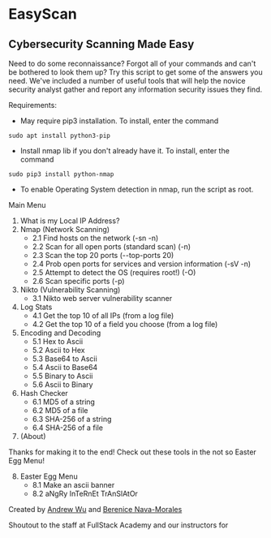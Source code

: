 # EasyScan

## Cybersecurity Scanning Made Easy

Need to do some reconnaissance? Forgot all of your commands and can't be bothered to look them up? Try this script to get some of the answers you need. We've included a number of useful tools that will help the novice security analyst gather and report any information security issues they find.

Requirements:

- May require pip3 installation. To install, enter the command
```
sudo apt install python3-pip
```

- Install nmap lib if you don't already have it. To install, enter the command
```
sudo pip3 install python-nmap
```

- To enable Operating System detection in nmap, run the script as root.


Main Menu
1. What is my Local IP Address?
2. Nmap (Network Scanning)
    * 2.1 Find hosts on the network (-sn -n)
    * 2.2 Scan for all open ports (standard scan) (-n)
    * 2.3 Scan the top 20 ports (--top-ports 20)
    * 2.4 Prob open ports for services and version information (-sV -n)
    * 2.5 Attempt to detect the OS (requires root!) (-O)
    * 2.6 Scan specific ports (-p)
3. Nikto (Vulnerability Scanning)
    * 3.1 Nikto web server vulnerability scanner
4. Log Stats
    * 4.1 Get the top 10 of all IPs (from a log file)
    * 4.2 Get the top 10 of a field you choose (from a log file)
5. Encoding and Decoding
    * 5.1 Hex to Ascii
    * 5.2 Ascii to Hex
    * 5.3 Base64 to Ascii
    * 5.4 Ascii to Base64
    * 5.5 Binary to Ascii
    * 5.6 Ascii to Binary
6. Hash Checker
    * 6.1 MD5 of a string
    * 6.2 MD5 of a file
    * 6.3 SHA-256 of a string
    * 6.4 SHA-256 of a file
7. (About)

Thanks for making it to the end! Check out these tools in the not so Easter Egg Menu!

8.  Easter Egg Menu
    * 8.1 Make an ascii banner
    * 8.2 aNgRy InTeRnEt TrAnSlAtOr

Created by [Andrew Wu](https://github.com/andrewbwu) and [Berenice Nava-Morales](https://github.com/ynreb) 

Shoutout to the staff at FullStack Academy and our instructors for
